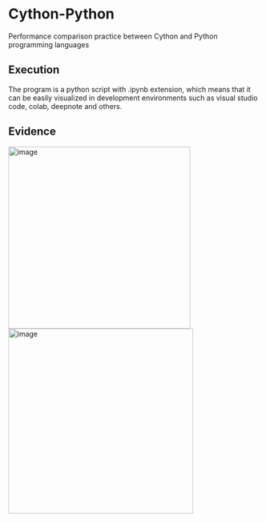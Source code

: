 # Cython-Python

Performance comparison practice between Cython and Python programming languages 

## **Execution** 

The program is a python script with .ipynb extension, which means that it can be easily visualized in development environments such as visual studio code, colab, deepnote and others.

## **Evidence**

<img width="363" alt="image" src="https://github.com/LauEsGoAm372/Cython-Python/assets/110053206/4cccd7c5-dd01-452a-8c03-961129bf825e">
<img width="369" alt="image" src="https://github.com/LauEsGoAm372/Cython-Python/assets/110053206/f1177659-dfab-44f6-aa17-7c2b991015f9">
